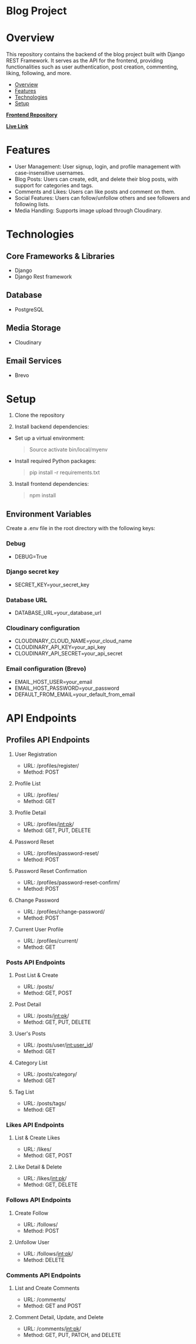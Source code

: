 # Blog Project

# Overview

This repository contains the backend of the blog project built with Django REST Framework. It serves as the API for the frontend, providing functionalities such as user authentication, post creation, commenting, liking, following, and more.

- [Overview](#overview)
- [Features](#features)
- [Technologies](#technologies)
- [Setup](#setup)

[**Frontend Repository**](https://github.com/frirsta/blog_frontend)

[**Live Link**](https://frirsta-blog-frontend-bfdde69332c7.herokuapp.com/login)

# Features

- User Management: User signup, login, and profile management with case-insensitive usernames.
- Blog Posts: Users can create, edit, and delete their blog posts, with support for categories and tags.
- Comments and Likes: Users can like posts and comment on them.
- Social Features: Users can follow/unfollow others and see followers and following lists.
- Media Handling: Supports image upload through Cloudinary.

# Technologies

## Core Frameworks & Libraries

- Django
- Django Rest framework

## Database

- PostgreSQL

## Media Storage

- Cloudinary

## Email Services

- Brevo

# Setup

1. Clone the repository

2. Install backend dependencies:

- Set up a virtual environment:

  > Source activate bin/local/myenv

- Install required Python packages:
  > pip install -r requirements.txt

3. Install frontend dependencies:
   > npm install

## Environment Variables

Create a .env file in the root directory with the following keys:

### Debug

- DEBUG=True

### Django secret key

- SECRET_KEY=your_secret_key

### Database URL

- DATABASE_URL=your_database_url

### Cloudinary configuration

- CLOUDINARY_CLOUD_NAME=your_cloud_name
- CLOUDINARY_API_KEY=your_api_key
- CLOUDINARY_API_SECRET=your_api_secret

### Email configuration (Brevo)

- EMAIL_HOST_USER=your_email
- EMAIL_HOST_PASSWORD=your_password
- DEFAULT_FROM_EMAIL=your_default_from_email

# API Endpoints

## Profiles API Endpoints

1. User Registration

   - URL: /profiles/register/
   - Method: POST

2. Profile List

   - URL: /profiles/
   - Method: GET

3. Profile Detail

   - URL: /profiles/<int:pk>/
   - Method: GET, PUT, DELETE

4. Password Reset

   - URL: /profiles/password-reset/
   - Method: POST

5. Password Reset Confirmation

   - URL: /profiles/password-reset-confirm/
   - Method: POST

6. Change Password

   - URL: /profiles/change-password/
   - Method: POST

7. Current User Profile

   - URL: /profiles/current/
   - Method: GET

### Posts API Endpoints

1. Post List & Create

   - URL: /posts/
   - Method: GET, POST

2. Post Detail

   - URL: /posts/<int:pk>/
   - Method: GET, PUT, DELETE

3. User's Posts

   - URL: /posts/user/<int:user_id>/
   - Method: GET

4. Category List

   - URL: /posts/category/
   - Method: GET

5. Tag List

   - URL: /posts/tags/
   - Method: GET

### Likes API Endpoints

1. List & Create Likes

   - URL: /likes/
   - Method: GET, POST

2. Like Detail & Delete

   - URL: /likes/<int:pk>/
   - Method: GET, DELETE

### Follows API Endpoints

1. Create Follow

   - URL: /follows/
   - Method: POST

2. Unfollow User

   - URL: /follows/<int:pk>/
   - Method: DELETE

### Comments API Endpoints

1. List and Create Comments

   - URL: /comments/
   - Method: GET and POST

2. Comment Detail, Update, and Delete

   - URL: /comments/<int:pk>/
   - Method: GET, PUT, PATCH, and DELETE
